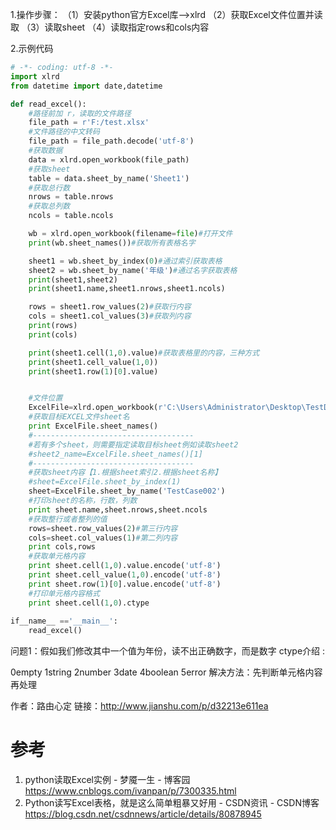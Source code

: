 1.操作步骤：
（1）安装python官方Excel库-->xlrd
（2）获取Excel文件位置并读取
（3）读取sheet
（4）读取指定rows和cols内容

2.示例代码
```py
# -*- coding: utf-8 -*-
import xlrd
from datetime import date,datetime

def read_excel():
    #路径前加 r，读取的文件路径
    file_path = r'F:/test.xlsx'
    #文件路径的中文转码
    file_path = file_path.decode('utf-8')
    #获取数据
    data = xlrd.open_workbook(file_path)
    #获取sheet
    table = data.sheet_by_name('Sheet1')
    #获取总行数
    nrows = table.nrows
    #获取总列数
    ncols = table.ncols

    wb = xlrd.open_workbook(filename=file)#打开文件
    print(wb.sheet_names())#获取所有表格名字

    sheet1 = wb.sheet_by_index(0)#通过索引获取表格
    sheet2 = wb.sheet_by_name('年级')#通过名字获取表格
    print(sheet1,sheet2)
    print(sheet1.name,sheet1.nrows,sheet1.ncols)

    rows = sheet1.row_values(2)#获取行内容
    cols = sheet1.col_values(3)#获取列内容
    print(rows)
    print(cols)

    print(sheet1.cell(1,0).value)#获取表格里的内容，三种方式
    print(sheet1.cell_value(1,0))
    print(sheet1.row(1)[0].value)


    #文件位置
    ExcelFile=xlrd.open_workbook(r'C:\Users\Administrator\Desktop\TestData.xlsx')
    #获取目标EXCEL文件sheet名
    print ExcelFile.sheet_names()
    #------------------------------------
    #若有多个sheet，则需要指定读取目标sheet例如读取sheet2
    #sheet2_name=ExcelFile.sheet_names()[1]
    #------------------------------------
    #获取sheet内容【1.根据sheet索引2.根据sheet名称】
    #sheet=ExcelFile.sheet_by_index(1)
    sheet=ExcelFile.sheet_by_name('TestCase002')
    #打印sheet的名称，行数，列数
    print sheet.name,sheet.nrows,sheet.ncols
    #获取整行或者整列的值
    rows=sheet.row_values(2)#第三行内容
    cols=sheet.col_values(1)#第二列内容
    print cols,rows
    #获取单元格内容
    print sheet.cell(1,0).value.encode('utf-8')
    print sheet.cell_value(1,0).encode('utf-8')
    print sheet.row(1)[0].value.encode('utf-8')
    #打印单元格内容格式
    print sheet.cell(1,0).ctype
    
if__name__ =='__main__':
    read_excel()
```
 
问题1：假如我们修改其中一个值为年份，读不出正确数字，而是数字
ctype介绍 :

0empty    1string     2number    3date    4boolean    5error
解决方法：先判断单元格内容再处理



作者：路由心定
链接：http://www.jianshu.com/p/d32213e611ea

# 参考

1. python读取Excel实例 - 梦魇一生 - 博客园 https://www.cnblogs.com/ivanpan/p/7300335.html
2. Python读写Excel表格，就是这么简单粗暴又好用 - CSDN资讯 - CSDN博客 https://blog.csdn.net/csdnnews/article/details/80878945
